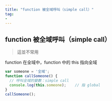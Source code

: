 ```yaml
---
title: "function 被全域呼叫（simple call）"
tag: 
- 
---
```


##  function 被全域呼叫（simple call）
> 這並不常用

function 在全域中，function 中的 this 指向全域
```js
var someone = '全域';
function callSomeone() {
  // 呼叫全域的變數：simple call
  console.log(this.someone);	// 指 global
}
callSomeone();
```